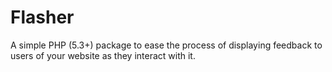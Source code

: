# Flasher

A simple PHP (5.3+) package to ease the process of displaying feedback to users of your website as they interact with it.